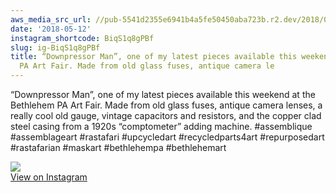 ```yaml
---
aws_media_src_url: //pub-5541d2355e6941b4a5fe50450aba723b.r2.dev/2018/05/2018-05-12_02-36-22_UTC.jpg
date: '2018-05-12'
instagram_shortcode: BiqS1q8gPBf
slug: ig-BiqS1q8gPBf
title: “Downpressor Man”, one of my latest pieces available this weekend at the Bethlehem
  PA Art Fair. Made from old glass fuses, antique camera le
---
```


“Downpressor Man”, one of my latest pieces available this weekend at the Bethlehem PA Art Fair. Made from old glass fuses, antique camera lenses, a really cool old gauge, vintage capacitors and resistors, and the copper clad steel casing from a 1920s “comptometer” adding machine. #assemblique #assemblageart #rastafari #upcycledart #recycledparts4art #repurposedart #rastafarian #maskart #bethlehempa #bethlehemart 

![](//pub-5541d2355e6941b4a5fe50450aba723b.r2.dev/2018/05/2018-05-12_02-36-22_UTC.jpg)   
[View on Instagram](https://www.instagram.com/p/BiqS1q8gPBf/)